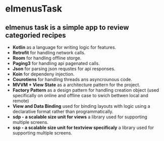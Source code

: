 # elmenusTask
## elmenus task is a simple app to review categoried recipes 

- **Kotlin** as a language for writing logic for features.
- **Retrofit** for handling network calls.
- **Room** for handling offline storge.
- **Paging3** for handling api pagenated calls.
- **Json** for parsing json requstes for api responses.
- **Koin** for dependeny injection.
- **Courotiens** for handling threads ans asyncrounous code.
- **MVVM + View State** as a architecture pattern for the project.
- **Factory Pattern** as a design pattern for handling creation object (used specifically on online and offline case to swich bettwen local and remote)
- **View and Data Binding** used for binding layouts with logic using a declarative format rather than programmatically.
- **sdp - a scalable size unit for views** a library used for supporting multiple screens.
- **ssp - a scalable size unit for textview specificaly** a library used for supporting multiple screens.
